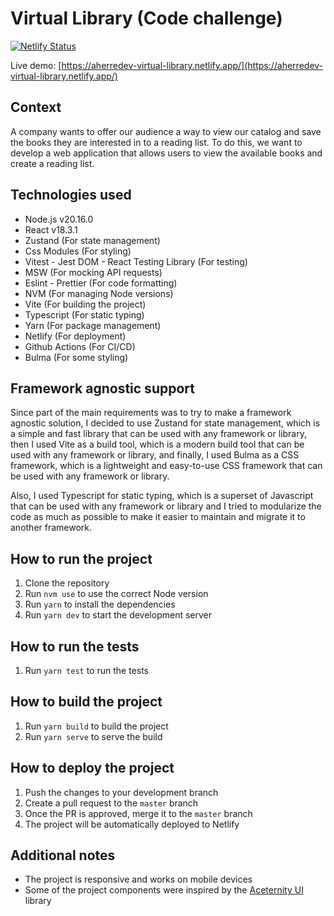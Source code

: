 # Virtual Library (Code challenge)

[![Netlify Status](https://api.netlify.com/api/v1/badges/6948c0bf-5420-44d6-9c30-364d1f94e6d4/deploy-status)](https://app.netlify.com/sites/aherredev-virtual-library/deploys)

Live demo: [https://aherredev-virtual-library.netlify.app/](https://aherredev-virtual-library.netlify.app/)

## Context

A company wants to offer our audience a way to view our catalog and save the books they are interested in to a reading list.
To do this, we want to develop a web application that allows users to view the available books and create a reading list.

## Technologies used

- Node.js v20.16.0
- React v18.3.1
- Zustand (For state management)
- Css Modules (For styling)
- Vitest - Jest DOM - React Testing Library (For testing)
- MSW (For mocking API requests)
- Eslint - Prettier (For code formatting)
- NVM (For managing Node versions)
- Vite (For building the project)
- Typescript (For static typing)
- Yarn (For package management)
- Netlify (For deployment)
- Github Actions (For CI/CD)
- Bulma (For some styling)

## Framework agnostic support

Since part of the main requirements was to try to make a framework agnostic solution,
I decided to use Zustand for state management, which is a simple and fast library that can be used with any
framework or library, then I used Vite as a build tool, which is a modern build tool that can be used with any
framework or library, and finally, I used Bulma as a CSS framework,
which is a lightweight and easy-to-use CSS framework that can be used with any framework or library.

Also, I used Typescript for static typing, which is a superset of Javascript that can be used
with any framework or library and I tried to modularize the code as much as possible
to make it easier to maintain and migrate it to another framework.

## How to run the project

1. Clone the repository
2. Run `nvm use` to use the correct Node version
3. Run `yarn` to install the dependencies
4. Run `yarn dev` to start the development server

## How to run the tests

1. Run `yarn test` to run the tests

## How to build the project

1. Run `yarn build` to build the project
2. Run `yarn serve` to serve the build

## How to deploy the project

1. Push the changes to your development branch
2. Create a pull request to the `master` branch
3. Once the PR is approved, merge it to the `master` branch
4. The project will be automatically deployed to Netlify

## Additional notes

- The project is responsive and works on mobile devices
- Some of the project components were inspired by the [Aceternity UI](https://ui.aceternity.com/) library
